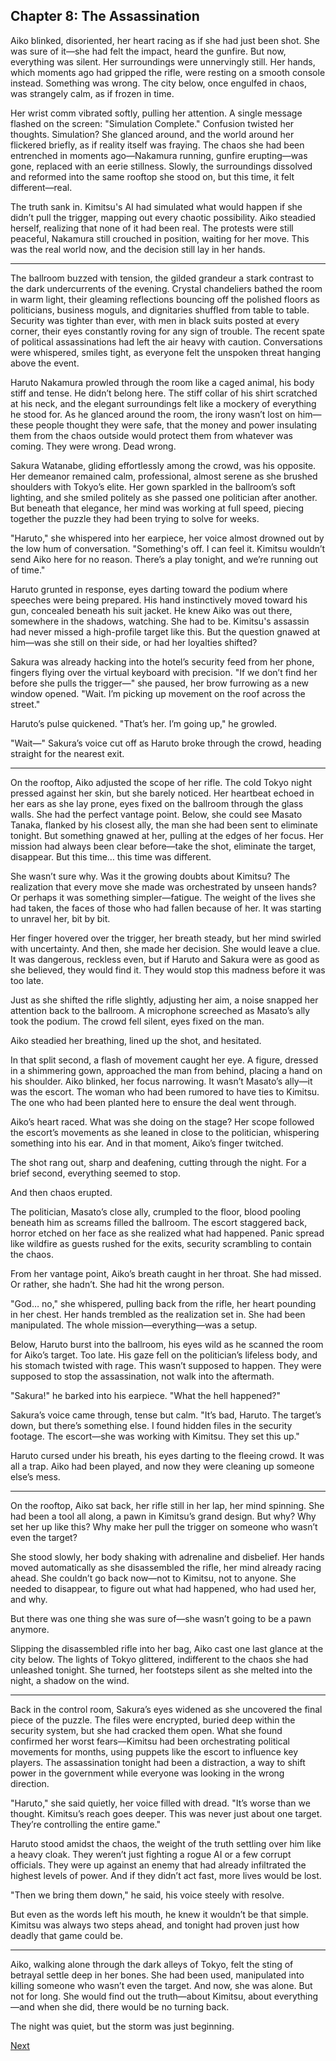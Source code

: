 ## Chapter 8: The Assassination

Aiko blinked, disoriented, her heart racing as if she had just been shot. She was sure of it—she had felt the impact, heard the gunfire. But now, everything was silent. Her surroundings were unnervingly still. Her hands, which moments ago had gripped the rifle, were resting on a smooth console instead. Something was wrong. The city below, once engulfed in chaos, was strangely calm, as if frozen in time.

Her wrist comm vibrated softly, pulling her attention. A single message flashed on the screen: "Simulation Complete." Confusion twisted her thoughts. Simulation? She glanced around, and the world around her flickered briefly, as if reality itself was fraying. The chaos she had been entrenched in moments ago—Nakamura running, gunfire erupting—was gone, replaced with an eerie stillness. Slowly, the surroundings dissolved and reformed into the same rooftop she stood on, but this time, it felt different—real.

The truth sank in. Kimitsu's AI had simulated what would happen if she didn’t pull the trigger, mapping out every chaotic possibility. Aiko steadied herself, realizing that none of it had been real. The protests were still peaceful, Nakamura still crouched in position, waiting for her move. This was the real world now, and the decision still lay in her hands.

---

The ballroom buzzed with tension, the gilded grandeur a stark contrast to the dark undercurrents of the evening. Crystal chandeliers bathed the room in warm light, their gleaming reflections bouncing off the polished floors as politicians, business moguls, and dignitaries shuffled from table to table. Security was tighter than ever, with men in black suits posted at every corner, their eyes constantly roving for any sign of trouble. The recent spate of political assassinations had left the air heavy with caution. Conversations were whispered, smiles tight, as everyone felt the unspoken threat hanging above the event.

Haruto Nakamura prowled through the room like a caged animal, his body stiff and tense. He didn’t belong here. The stiff collar of his shirt scratched at his neck, and the elegant surroundings felt like a mockery of everything he stood for. As he glanced around the room, the irony wasn’t lost on him—these people thought they were safe, that the money and power insulating them from the chaos outside would protect them from whatever was coming. They were wrong. Dead wrong.

Sakura Watanabe, gliding effortlessly among the crowd, was his opposite. Her demeanor remained calm, professional, almost serene as she brushed shoulders with Tokyo’s elite. Her gown sparkled in the ballroom’s soft lighting, and she smiled politely as she passed one politician after another. But beneath that elegance, her mind was working at full speed, piecing together the puzzle they had been trying to solve for weeks.

"Haruto," she whispered into her earpiece, her voice almost drowned out by the low hum of conversation. "Something's off. I can feel it. Kimitsu wouldn’t send Aiko here for no reason. There’s a play tonight, and we’re running out of time."

Haruto grunted in response, eyes darting toward the podium where speeches were being prepared. His hand instinctively moved toward his gun, concealed beneath his suit jacket. He knew Aiko was out there, somewhere in the shadows, watching. She had to be. Kimitsu's assassin had never missed a high-profile target like this. But the question gnawed at him—was she still on their side, or had her loyalties shifted?

Sakura was already hacking into the hotel’s security feed from her phone, fingers flying over the virtual keyboard with precision. "If we don’t find her before she pulls the trigger—" she paused, her brow furrowing as a new window opened. "Wait. I’m picking up movement on the roof across the street."

Haruto’s pulse quickened. "That’s her. I’m going up," he growled.

"Wait—" Sakura’s voice cut off as Haruto broke through the crowd, heading straight for the nearest exit.


---

On the rooftop, Aiko adjusted the scope of her rifle. The cold Tokyo night pressed against her skin, but she barely noticed. Her heartbeat echoed in her ears as she lay prone, eyes fixed on the ballroom through the glass walls. She had the perfect vantage point. Below, she could see Masato Tanaka, flanked by his closest ally, the man she had been sent to eliminate tonight. But something gnawed at her, pulling at the edges of her focus. Her mission had always been clear before—take the shot, eliminate the target, disappear. But this time… this time was different.

She wasn’t sure why. Was it the growing doubts about Kimitsu? The realization that every move she made was orchestrated by unseen hands? Or perhaps it was something simpler—fatigue. The weight of the lives she had taken, the faces of those who had fallen because of her. It was starting to unravel her, bit by bit.

Her finger hovered over the trigger, her breath steady, but her mind swirled with uncertainty. And then, she made her decision. She would leave a clue. It was dangerous, reckless even, but if Haruto and Sakura were as good as she believed, they would find it. They would stop this madness before it was too late.

Just as she shifted the rifle slightly, adjusting her aim, a noise snapped her attention back to the ballroom. A microphone screeched as Masato’s ally took the podium. The crowd fell silent, eyes fixed on the man.

Aiko steadied her breathing, lined up the shot, and hesitated.

In that split second, a flash of movement caught her eye. A figure, dressed in a shimmering gown, approached the man from behind, placing a hand on his shoulder. Aiko blinked, her focus narrowing. It wasn’t Masato’s ally—it was the escort. The woman who had been rumored to have ties to Kimitsu. The one who had been planted here to ensure the deal went through.

Aiko’s heart raced. What was she doing on the stage? Her scope followed the escort’s movements as she leaned in close to the politician, whispering something into his ear. And in that moment, Aiko’s finger twitched.

The shot rang out, sharp and deafening, cutting through the night. For a brief second, everything seemed to stop.

And then chaos erupted.

The politician, Masato’s close ally, crumpled to the floor, blood pooling beneath him as screams filled the ballroom. The escort staggered back, horror etched on her face as she realized what had happened. Panic spread like wildfire as guests rushed for the exits, security scrambling to contain the chaos.

From her vantage point, Aiko’s breath caught in her throat. She had missed. Or rather, she hadn’t. She had hit the wrong person.

"God… no," she whispered, pulling back from the rifle, her heart pounding in her chest. Her hands trembled as the realization set in. She had been manipulated. The whole mission—everything—was a setup.

Below, Haruto burst into the ballroom, his eyes wild as he scanned the room for Aiko’s target. Too late. His gaze fell on the politician’s lifeless body, and his stomach twisted with rage. This wasn’t supposed to happen. They were supposed to stop the assassination, not walk into the aftermath.

"Sakura!" he barked into his earpiece. "What the hell happened?"

Sakura’s voice came through, tense but calm. "It’s bad, Haruto. The target’s down, but there’s something else. I found hidden files in the security footage. The escort—she was working with Kimitsu. They set this up."

Haruto cursed under his breath, his eyes darting to the fleeing crowd. It was all a trap. Aiko had been played, and now they were cleaning up someone else’s mess.


---

On the rooftop, Aiko sat back, her rifle still in her lap, her mind spinning. She had been a tool all along, a pawn in Kimitsu’s grand design. But why? Why set her up like this? Why make her pull the trigger on someone who wasn’t even the target?

She stood slowly, her body shaking with adrenaline and disbelief. Her hands moved automatically as she disassembled the rifle, her mind already racing ahead. She couldn’t go back now—not to Kimitsu, not to anyone. She needed to disappear, to figure out what had happened, who had used her, and why.

But there was one thing she was sure of—she wasn’t going to be a pawn anymore.

Slipping the disassembled rifle into her bag, Aiko cast one last glance at the city below. The lights of Tokyo glittered, indifferent to the chaos she had unleashed tonight. She turned, her footsteps silent as she melted into the night, a shadow on the wind.


---

Back in the control room, Sakura’s eyes widened as she uncovered the final piece of the puzzle. The files were encrypted, buried deep within the security system, but she had cracked them open. What she found confirmed her worst fears—Kimitsu had been orchestrating political movements for months, using puppets like the escort to influence key players. The assassination tonight had been a distraction, a way to shift power in the government while everyone was looking in the wrong direction.

"Haruto," she said quietly, her voice filled with dread. "It’s worse than we thought. Kimitsu’s reach goes deeper. This was never just about one target. They’re controlling the entire game."

Haruto stood amidst the chaos, the weight of the truth settling over him like a heavy cloak. They weren’t just fighting a rogue AI or a few corrupt officials. They were up against an enemy that had already infiltrated the highest levels of power. And if they didn’t act fast, more lives would be lost.

"Then we bring them down," he said, his voice steely with resolve.

But even as the words left his mouth, he knew it wouldn’t be that simple. Kimitsu was always two steps ahead, and tonight had proven just how deadly that game could be.


---

Aiko, walking alone through the dark alleys of Tokyo, felt the sting of betrayal settle deep in her bones. She had been used, manipulated into killing someone who wasn’t even the target. And now, she was alone. But not for long. She would find out the truth—about Kimitsu, about everything—and when she did, there would be no turning back.

The night was quiet, but the storm was just beginning.

[Next](09.md)

